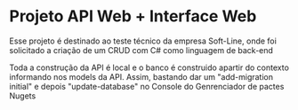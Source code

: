 # Projeto API Web + Interface Web

Esse projeto é destinado ao teste técnico da empresa Soft-Line, onde foi  solicitado a criação de um CRUD com C# como linguagem de back-end

Toda a construção da API é local e o banco é construido apartir do contexto informando nos models da API. Assim, bastando dar um "add-migration initial" e depois "update-database" no Console do Genrenciador de pactes Nugets